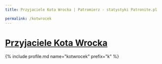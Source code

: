 ```yaml
---
title: Przyjaciele Kota Wrocka | Patromierz - statystyki Patronite.pl

permalink: /kotwrocek
---
```


# [Przyjaciele Kota Wrocka](https://patronite.pl/kotwrocek)

{% include profile.md name="kotwrocek" prefix="k" %}
